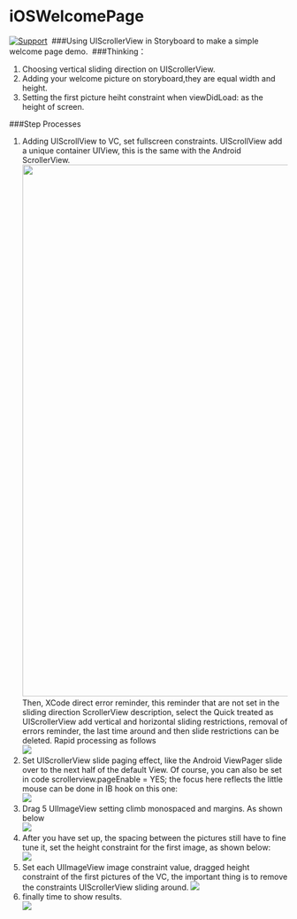 # iOSWelcomePage
[![Support](https://img.shields.io/badge/support-iOS%206%2B%20-blue.svg?style=flat)](https://www.apple.com/nl/ios/)&nbsp;
###Using UIScrollerView in Storyboard to make a simple welcome page demo.&nbsp;
###Thinking：&nbsp;
1. Choosing vertical sliding direction on UIScrollerView. &nbsp;<br>
2. Adding your welcome picture on storyboard,they are equal width and height. &nbsp;<br>
3. Setting the first picture heiht constraint when viewDidLoad: as the height of screen. &nbsp;<br>

###Step Processes
1. Adding UIScrollView to VC, set fullscreen constraints. UIScrollView add a unique container UIView, this is the same with the Android ScrollerView.
<img src="https://github.com/minggo620/iOSWelcomePage/blob/master/welcomepage/demo1.png" width="640" height="960"><br/>
Then, XCode direct error reminder, this reminder that are not set in the sliding direction ScrollerView description, select the Quick treated as UIScrollerView add vertical and horizontal sliding restrictions, removal of errors reminder, the last time around and then slide restrictions can be deleted. Rapid processing as follows<br>
![](https://github.com/minggo620/iOSWelcomePage/blob/master/welcomepage/demo2.png)<br>
2. Set UIScrollerView slide paging effect, like the Android ViewPager slide over to the next half of the default View. Of course, you can also be set in code
scrollerview.pageEnable = YES; the focus here reflects the little mouse can be done in IB hook on this one:<br>
![](https://github.com/minggo620/iOSWelcomePage/blob/master/welcomepage/demo3.png)<br>
3. Drag 5 UIImageView setting climb monospaced and margins. As shown below<br>
![](https://github.com/minggo620/iOSWelcomePage/blob/master/welcomepage/demo4.png)<br>
4. After you have set up, the spacing between the pictures still have to fine tune it, set the height constraint for the first image, as shown below:<br>
![](https://github.com/minggo620/iOSWelcomePage/blob/master/welcomepage/demo5.png)<br>
5. Set each UIImageView image constraint value, dragged height constraint of the first pictures of the VC, the important thing is to remove the constraints UIScrollerView sliding around.
![](https://github.com/minggo620/iOSWelcomePage/blob/master/welcomepage/demo6.png)<br>
6. finally time to show results.<br>
![](https://github.com/minggo620/iOSWelcomePage/blob/master/welcomepage/demo.gif)


